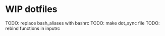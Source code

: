 # **WIP** dotfiles
TODO: replace bash_aliases with bashrc
TODO: make dot_sync file
TODO: rebind functions in inputrc 
